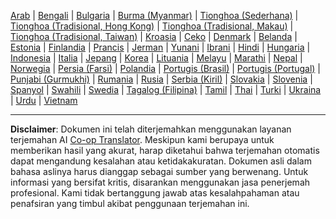 <!--
CO_OP_TRANSLATOR_METADATA:
{
  "original_hash": "03f222efb9db19eb8fff7c5b4df45c96",
  "translation_date": "2025-10-15T05:08:55+00:00",
  "source_file": "src/co_op_translator/templates/languages_table.md",
  "language_code": "id"
}
-->
<!-- markdownlint-disable MD041 -->
<!-- TABEL BAHASA PENERJEMAH CO-OP MULAI -->
[Arab](../ar/README.md) | [Bengali](../bn/README.md) | [Bulgaria](../bg/README.md) | [Burma (Myanmar)](../my/README.md) | [Tionghoa (Sederhana)](../zh/README.md) | [Tionghoa (Tradisional, Hong Kong)](../hk/README.md) | [Tionghoa (Tradisional, Makau)](../mo/README.md) | [Tionghoa (Tradisional, Taiwan)](../tw/README.md) | [Kroasia](../hr/README.md) | [Ceko](../cs/README.md) | [Denmark](../da/README.md) | [Belanda](../nl/README.md) | [Estonia](../et/README.md) | [Finlandia](../fi/README.md) | [Prancis](../fr/README.md) | [Jerman](../de/README.md) | [Yunani](../el/README.md) | [Ibrani](../he/README.md) | [Hindi](../hi/README.md) | [Hungaria](../hu/README.md) | [Indonesia](./README.md) | [Italia](../it/README.md) | [Jepang](../ja/README.md) | [Korea](../ko/README.md) | [Lituania](../lt/README.md) | [Melayu](../ms/README.md) | [Marathi](../mr/README.md) | [Nepal](../ne/README.md) | [Norwegia](../no/README.md) | [Persia (Farsi)](../fa/README.md) | [Polandia](../pl/README.md) | [Portugis (Brasil)](../br/README.md) | [Portugis (Portugal)](../pt/README.md) | [Punjabi (Gurmukhi)](../pa/README.md) | [Rumania](../ro/README.md) | [Rusia](../ru/README.md) | [Serbia (Kiril)](../sr/README.md) | [Slovakia](../sk/README.md) | [Slovenia](../sl/README.md) | [Spanyol](../es/README.md) | [Swahili](../sw/README.md) | [Swedia](../sv/README.md) | [Tagalog (Filipina)](../tl/README.md) | [Tamil](../ta/README.md) | [Thai](../th/README.md) | [Turki](../tr/README.md) | [Ukraina](../uk/README.md) | [Urdu](../ur/README.md) | [Vietnam](../vi/README.md)
<!-- TABEL BAHASA PENERJEMAH CO-OP SELESAI -->

---

**Disclaimer**:
Dokumen ini telah diterjemahkan menggunakan layanan terjemahan AI [Co-op Translator](https://github.com/Azure/co-op-translator). Meskipun kami berupaya untuk memberikan hasil yang akurat, harap diketahui bahwa terjemahan otomatis dapat mengandung kesalahan atau ketidakakuratan. Dokumen asli dalam bahasa aslinya harus dianggap sebagai sumber yang berwenang. Untuk informasi yang bersifat kritis, disarankan menggunakan jasa penerjemah profesional. Kami tidak bertanggung jawab atas kesalahpahaman atau penafsiran yang timbul akibat penggunaan terjemahan ini.